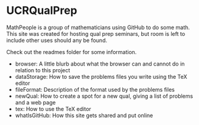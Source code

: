 # UCRQualPrep
MathPeople is a group of mathematicians using GitHub to do some math. This site was created for hosting qual prep seminars, but room is left to include other uses should any be found.

Check out the readmes folder for some information.

- browser: A little blurb about what the browser can and cannot do in relation to this project
- dataStorage: How to save the problems files you write using the TeX editor
- fileFormat: Description of the format used by the problems files
- newQual: How to create a spot for a new qual, giving a list of problems and a web page
- tex: How to use the TeX editor
- whatIsGitHub: How this site gets shared and put online
